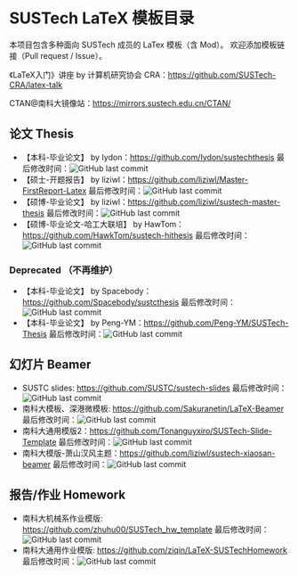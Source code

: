 # SUSTech LaTeX 模板目录

本项目包含多种面向 SUSTech 成员的 LaTex 模板（含 Mod）。
欢迎添加模板链接（Pull request / Issue）。

《LaTeX入门》讲座 by 计算机研究协会 CRA：https://github.com/SUSTech-CRA/latex-talk

CTAN@南科大镜像站：https://mirrors.sustech.edu.cn/CTAN/

## 论文 Thesis
* 【本科-毕业论文】 by Iydon：https://github.com/Iydon/sustechthesis 最后修改时间：![GitHub last commit](https://img.shields.io/github/last-commit/Iydon/sustechthesis)
* 【硕士-开题报告】 by liziwl：https://github.com/liziwl/Master-FirstReport-Latex 最后修改时间：![GitHub last commit](https://img.shields.io/github/last-commit/liziwl/Master-FirstReport-Latex)
* 【硕博-毕业论文】 by liziwl：https://github.com/liziwl/sustech-master-thesis 最后修改时间：![GitHub last commit](https://img.shields.io/github/last-commit/liziwl/sustech-master-thesis)
* 【硕博-毕业论文-哈工大联培】 by HawTom：https://github.com/HawkTom/sustech-hithesis 最后修改时间：![GitHub last commit](https://img.shields.io/github/last-commit/HawkTom/sustech-hithesis)

### Deprecated （不再维护）
* 【本科-毕业论文】 by Spacebody：https://github.com/Spacebody/sustcthesis 最后修改时间：![GitHub last commit](https://img.shields.io/github/last-commit/Spacebody/sustcthesis)
* 【本科-毕业论文】 by Peng-YM：https://github.com/Peng-YM/SUSTech-Thesis 最后修改时间：![GitHub last commit](https://img.shields.io/github/last-commit/Peng-YM/SUSTech-Thesis)

## 幻灯片 Beamer

* SUSTC slides: https://github.com/SUSTC/sustech-slides 最后修改时间：![GitHub last commit](https://img.shields.io/github/last-commit/SUSTC/sustech-slides)
* 南科大模板、深港微模板: https://github.com/Sakuranetin/LaTeX-Beamer 最后修改时间：![GitHub last commit](https://img.shields.io/github/last-commit/Sakuranetin/LaTeX-Beamer)
* 南科大通用模版2：https://github.com/Tonanguyxiro/SUSTech-Slide-Template 最后修改时间：![GitHub last commit](https://img.shields.io/github/last-commit/Tonanguyxiro/SUSTech-Slide-Template)
* 南科大模版-萧山汉风主题：https://github.com/liziwl/sustech-xiaosan-beamer 最后修改时间：![GitHub last commit](https://img.shields.io/github/last-commit/liziwl/sustech-xiaosan-beamer)

## 报告/作业 Homework

* 南科大机械系作业模版: https://github.com/zhuhu00/SUSTech_hw_template 最后修改时间：![GitHub last commit](https://img.shields.io/github/last-commit/zhuhu00/SUSTech_hw_template)
* 南科大通用作业模版: https://github.com/ziqin/LaTeX-SUSTechHomework 最后修改时间：![GitHub last commit](https://img.shields.io/github/last-commit/ziqin/LaTeX-SUSTechHomework)
